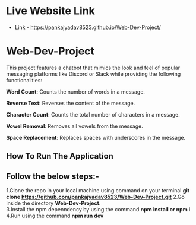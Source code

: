 # Live Website Link  
* Link - https://pankajyadav8523.github.io/Web-Dev-Project/




# Web-Dev-Project

This project features a chatbot that mimics the look and feel of popular messaging platforms like Discord or Slack while providing the following functionalities:

**Word Count**: Counts the number of words in a message.

**Reverse Text**: Reverses the content of the message.

**Character Count**: Counts the total number of characters in a message.

**Vowel Removal**: Removes all vowels from the message.

**Space Replacement**: Replaces spaces with underscores in the message.

## **How To Run The Application**

## Follow the below steps:-

1.Clone the repo in your local machine using command on your terminal **git clone https://github.com/pankajyadav8523/Web-Dev-Project.git**
2.Go inside the directory **Web-Dev-Project**.  
3.Install the npm depenndency by using the command **npm install or npm i**  
4.Run using the command **npm run dev**
